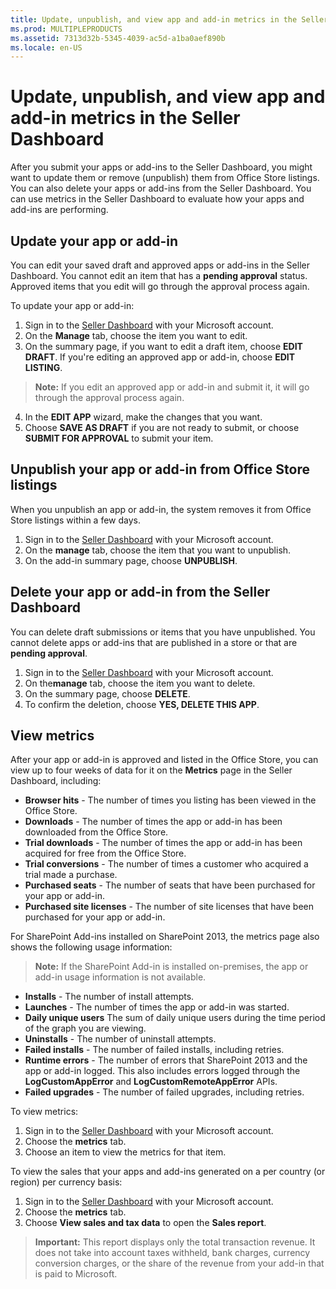 ```yaml
---
title: Update, unpublish, and view app and add-in metrics in the Seller Dashboard
ms.prod: MULTIPLEPRODUCTS
ms.assetid: 7313d32b-5345-4039-ac5d-a1ba0aef890b
ms.locale: en-US
---
```



# Update, unpublish, and view app and add-in metrics in the Seller Dashboard







After you submit your apps or add-ins to the Seller Dashboard, you might want to update them or remove (unpublish) them from Office Store listings. You can also delete your apps or add-ins from the Seller Dashboard. You can use metrics in the Seller Dashboard to evaluate how your apps and add-ins are performing.

## Update your app or add-in
<a name="BKMK_Edit"></a>
You can edit your saved draft and approved apps or add-ins in the Seller Dashboard. You cannot edit an item that  has a **pending approval** status. Approved items that you edit will go through the approval process again.



To update your app or add-in:

1. Sign in to the [Seller Dashboard](http://go.microsoft.com/fwlink/?LinkId=248605) with your Microsoft account.
2. On the **Manage** tab, choose the item you want to edit.
3. On the summary page, if you want to edit a draft item, choose **EDIT DRAFT**. If you're editing an approved app or add-in, choose **EDIT LISTING**.

>**Note:**
>If you edit an approved app or add-in and submit it, it will go through the approval process again. 


4. In the **EDIT APP** wizard, make the changes that you want.
5. Choose **SAVE AS DRAFT** if you are not ready to submit, or choose **SUBMIT FOR APPROVAL** to submit your item.




## Unpublish your app or add-in from Office Store listings
<a name="BKMK_delist"></a>
When you unpublish an app or add-in, the system removes it from Office Store listings within a few days.

1. Sign in to the [Seller Dashboard](http://go.microsoft.com/fwlink/?LinkId=248605) with your Microsoft account.
2. On the **manage** tab, choose the item that you want to unpublish.
3. On the add-in summary page, choose **UNPUBLISH**.




## Delete your app or add-in from the Seller Dashboard
<a name="BKMK_delete"></a>
You can delete draft submissions or items that you have unpublished. You cannot delete apps or add-ins that are published in a store or that are **pending approval**. 

1. Sign in to the [Seller Dashboard](http://go.microsoft.com/fwlink/?LinkId=248605) with your Microsoft account.
2. On the**manage** tab, choose the item you want to delete.
3. On the summary page, choose **DELETE**.
4. To confirm the deletion, choose **YES, DELETE THIS APP**.




## View metrics
<a name="BKMK_Metrics"></a>
After your app or add-in is approved and listed in the Office Store, you can view up to four weeks of data for it on the **Metrics** page in the Seller Dashboard, including:

- **Browser hits** - The number of times you listing has been viewed in the Office Store.
- **Downloads** - The number of times the app or add-in has been downloaded from the Office Store.
- **Trial downloads** - The number of times the app or add-in has been acquired for free from the Office Store.
- **Trial conversions** - The number of times a customer who acquired a trial made a purchase.
- **Purchased seats** - The number of seats that have been purchased for your app or add-in.
- **Purchased site licenses** - The number of site licenses that have been purchased for your app or add-in.




For SharePoint Add-ins installed on SharePoint 2013, the metrics page also shows the following usage information:

>**Note:**
>If the SharePoint Add-in is installed on-premises, the app or add-in usage information is not available.



- **Installs** - The number of install attempts.
- **Launches** - The number of times the app or add-in was started.
- **Daily unique users** The sum of daily unique users during the time period of the graph you are viewing.
- **Uninstalls** - The number of uninstall attempts.
- **Failed installs** - The number of failed installs, including retries.
- **Runtime errors** - The number of errors that SharePoint 2013 and the app or add-in logged. This also includes errors logged through the **LogCustomAppError** and **LogCustomRemoteAppError** APIs.
- **Failed upgrades** - The number of failed upgrades, including retries.




To view metrics:

1. Sign in to the [Seller Dashboard](http://go.microsoft.com/fwlink/?LinkId=248605) with your Microsoft account.
2. Choose the **metrics** tab.
3. Choose an item to view the metrics for that item.




To view the sales that your apps and add-ins generated on a per country (or region) per currency basis:

1. Sign in to the [Seller Dashboard](http://go.microsoft.com/fwlink/?LinkId=248605) with your Microsoft account.
2. Choose the **metrics** tab.
3. Choose **View sales and tax data** to open the **Sales report**.


>**Important:**
>This report displays only the total transaction revenue. It does not take into account taxes withheld, bank charges, currency conversion charges, or the share of the revenue from your add-in that is paid to Microsoft.







